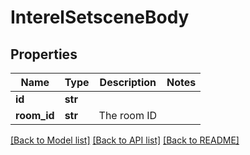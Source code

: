# InterelSetsceneBody

## Properties
Name | Type | Description | Notes
------------ | ------------- | ------------- | -------------
**id** | **str** |  | 
**room_id** | **str** | The room ID | 

[[Back to Model list]](../README.md#documentation-for-models) [[Back to API list]](../README.md#documentation-for-api-endpoints) [[Back to README]](../README.md)


